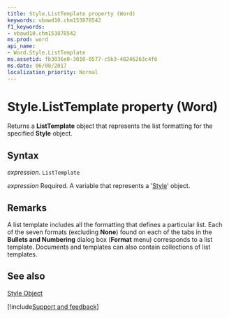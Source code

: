 ```yaml
---
title: Style.ListTemplate property (Word)
keywords: vbawd10.chm153878542
f1_keywords:
- vbawd10.chm153878542
ms.prod: word
api_name:
- Word.Style.ListTemplate
ms.assetid: fb3036e0-3010-0577-c5b3-40246263c4f6
ms.date: 06/08/2017
localization_priority: Normal
---
```



# Style.ListTemplate property (Word)

Returns a  **ListTemplate** object that represents the list formatting for the specified **Style** object.


## Syntax

_expression_. `ListTemplate`

_expression_ Required. A variable that represents a '[Style](Word.Style.md)' object.


## Remarks

A list template includes all the formatting that defines a particular list. Each of the seven formats (excluding  **None**) found on each of the tabs in the  **Bullets and Numbering** dialog box (**Format** menu) corresponds to a list template. Documents and templates can also contain collections of list templates.


## See also


[Style Object](Word.Style.md)

[!include[Support and feedback](~/includes/feedback-boilerplate.md)]